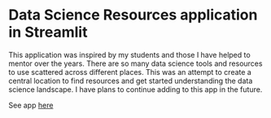 # Data Science Resources application in Streamlit

This application was inspired by my students and those I have helped to mentor over the years. There are so many data science tools and resources to use scattered across different places. This was an attempt to create a central location to find resources and get started understanding the data science landscape. I have plans to continue adding to this app in the future. 

See app [here](https://srose4321-datascience-ref-app-ds-ref-app-zt92k3.streamlit.app/) 